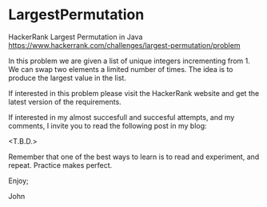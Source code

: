 # LargestPermutation
HackerRank Largest Permutation in Java
https://www.hackerrank.com/challenges/largest-permutation/problem

In this problem we are given a list of unique integers incrementing from 1.
We can swap two elements a limited number of times.
The idea is to produce the largest value in the list.

If interested in this problem please visit the HackerRank website and
get the latest version of the requirements.

If interested in my almost succesfull and succesful attempts, and my
comments, I invite you to read the following post in my blog:

<T.B.D.>

Remember that one of the best ways to learn is to read and experiment,
and repeat. Practice makes perfect.

Enjoy;

John
